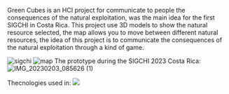 Green Cubes is an HCI project for communicate to people the consequences of the natural exploitation, was the main idea for the first SIGCHI in Costa Rica. This project use 3D models to show the natural resource selected, the map allows you to move between different natural resources, the idea of this project is to communicate the consequences of the natural exploitation through a kind of game.

![sigchi](https://github.com/diegoTech14/GreenCubes/assets/85724318/30c106db-597f-477c-b56b-2c985fa5044c)
![map](https://github.com/diegoTech14/GreenCubes/assets/85724318/4ee42706-28d7-4b4d-a0df-aba82131c53c)
The prototype during the SIGCHI 2023 Costa Rica:
![IMG_20230203_085626 (1)](https://github.com/diegoTech14/GreenCubes/assets/85724318/f3d4c82f-d8ba-493a-a309-f287b55bdc5f)

Thecnologies used in:
<img src="https://img.shields.io/badge/Arduino_IDE-00979D?style=for-the-badge&logo=arduino&logoColor=white">
